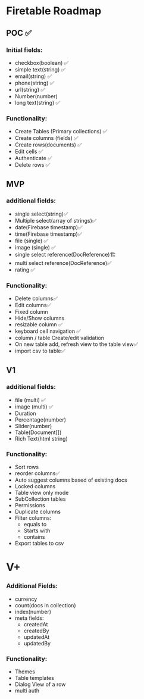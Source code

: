 # Firetable Roadmap

## POC ✅

### Initial fields:

- checkbox(boolean) ✅
- simple text(string) ✅
- email(string) ✅
- phone(string) ✅
- url(string) ✅
- Number(number) 
- long text(string) ✅

### Functionality:

- Create Tables (Primary collections) ✅
- Create columns (fields) ✅
- Create rows(documents) ✅
- Edit cells ✅
- Authenticate ✅
- Delete rows ✅

## MVP

### additional fields:

- single select(string)✅
- Multiple select(array of strings)✅
- date(Firebase timestamp)✅
- time(Firebase timestamp)✅
- file (single) ✅
- image (single) ✅
- single select reference(DocReference)🏗️
- multi select reference(DocReference)✅
- rating ✅

### Functionality:

- Delete columns✅
- Edit columns✅
- Fixed column
- Hide/Show columns
- resizable column ✅
- keyboard cell navigation ✅
- column / table Create/edit validation
- On new table add, refresh view to the table view✅
- import csv to table✅

## V1

### additional fields:

- file (multi) ✅
- image (multi) ✅
- Duration
- Percentage(number)
- Slider(number)
- Table(Document[])
- Rich Text(html string)

### Functionality:

- Sort rows
- reorder columns✅
- Auto suggest columns based of existing docs
- Locked columns
- Table view only mode
- SubCollection tables
- Permissions
- Duplicate columns
- Filter columns:
  - equals to
  - Starts with
  - contains
- Export tables to csv

# V+

### Additional Fields:

- currency
- count(docs in collection)
- index(number)
- meta fields:
  - createdAt
  - createdBy
  - updatedAt
  - updatedBy

### Functionality:

- Themes
- Table templates
- Dialog View of a row
- multi auth
